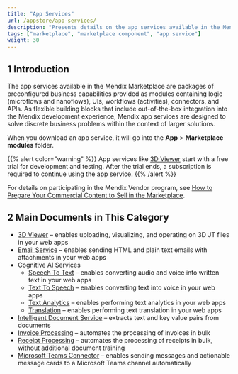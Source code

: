 ```yaml
---
title: "App Services"
url: /appstore/app-services/
description: "Presents details on the app services available in the Mendix Marketplace."
tags: ["marketplace", "marketplace component", "app service"]
weight: 30
---
```


## 1 Introduction

The app services available in the Mendix Marketplace are packages of preconfigured business capabilities provided as modules containing logic (microflows and nanoflows), UIs, workflows (activities), connectors, and APIs. As flexible building blocks that include out-of-the-box integration into the Mendix development experience, Mendix app services are designed to solve discrete business problems within the context of larger solutions. 

When you download an app service, it will go into the **App** > **Marketplace modules** folder.

{{% alert color="warning" %}}
App services like [3D Viewer](/appstore/app-services/3d-viewer/) start with a free trial for development and testing. After the trial ends, a subscription is required to continue using the app service.
{{% /alert %}}

For details on participating in the Mendix Vendor program, see [How to Prepare Your Commercial Content to Sell in the Marketplace](/appstore/creating-content/prepare/).

## 2 Main Documents in This Category

* [3D Viewer](/appstore/app-services/3d-viewer/) – enables uploading, visualizing, and operating on 3D JT files in your web apps 
* [Email Service](/appstore/app-services/email-service/) – enables sending HTML and plain text emails with attachments in your web apps
* Cognitive AI Services
    * [Speech To Text](/appstore/app-services/speech-to-text/) – enables converting audio and voice into written text in your web apps
    * [Text To Speech](/appstore/app-services/text-to-speech/) – enables converting text into voice in your web apps
    * [Text Analytics](/appstore/app-services/text-analytics/) – enables performing text analytics in your web apps
    * [Translation](/appstore/app-services/translation/) – enables performing text translation in your web apps
* [Intelligent Document Service](/appstore/app-services/intelligent-document-service/) – extracts text and key value pairs from documents
* [Invoice Processing](/appstore/app-services/invoice-processing/) – automates the processing of invoices in bulk
* [Receipt Processing](/appstore/app-services/receipt-processing/) – automates the processing of receipts in bulk, without additional document training
* [Microsoft Teams Connector](/appstore/app-services/ms-teams-connector/) – enables sending messages and actionable message cards to a Microsoft Teams channel automatically
